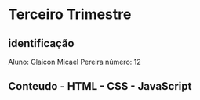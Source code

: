 # Terceiro Trimestre

## identificação
Aluno: Glaicon Micael Pereira número: 12
## Conteudo - HTML - CSS - JavaScript